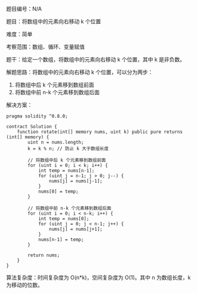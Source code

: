 题目编号：N/A

题目：将数组中的元素向右移动 k 个位置

难度：简单

考察范围：数组、循环、变量赋值

题干：给定一个数组，将数组中的元素向右移动 k 个位置，其中 k 是非负数。

解题思路：将数组中的元素向右移动 k 个位置，可以分为两步：

1. 将数组中后 k 个元素移到数组前面
2. 将数组中前 n-k 个元素移到数组后面

解决方案：

```solidity
pragma solidity ^0.8.0;

contract Solution {
    function rotate(int[] memory nums, uint k) public pure returns (int[] memory) {
        uint n = nums.length;
        k = k % n; // 防止 k 大于数组长度

        // 将数组中后 k 个元素移到数组前面
        for (uint i = 0; i < k; i++) {
            int temp = nums[n-1];
            for (uint j = n-1; j > 0; j--) {
                nums[j] = nums[j-1];
            }
            nums[0] = temp;
        }

        // 将数组中前 n-k 个元素移到数组后面
        for (uint i = 0; i < n-k; i++) {
            int temp = nums[0];
            for (uint j = 0; j < n-1; j++) {
                nums[j] = nums[j+1];
            }
            nums[n-1] = temp;
        }

        return nums;
    }
}
```

算法复杂度：时间复杂度为 O(n*k)，空间复杂度为 O(1)。其中 n 为数组长度，k 为移动的位数。